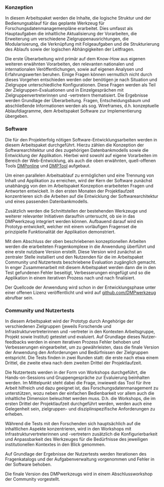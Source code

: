 ### Konzeption

In diesem Arbeitspaket werden die Inhalte, die logische Struktur und der Bedienungsablauf für das geplante Werkzeug für Forschungsdatenmanagemenpläne erarbeitet. Dies umfasst als Hauptaufgaben die inhaltliche Aktualisierung der Vorarbeiten, die Erweiterung um verschiedene Zielgruppenausrichtungen, die Modularisierung, die Verknüpfung mit Folgeaufgaben und die Strukturierung des Ablaufs sowie der logischen Abhängigkeiten der Leitfragen.

Die erste Überarbeitung wird primär auf dem Know-How aus eigenen weiteren erwähnten Vorarbeiten, den relevanten nationalen und internationalen Veröffentlichungen, sowie auf eigenen Analysen und Erfahrungswerten beruhen. Einige Fragen können vermutlich nicht durch dieses Vorgehen entschieden werden oder benötigen je nach Situation und Zielgruppe unterschiedliche Konfigurationen. Diese Fragen werden als Teil der Zielgruppen-Evaluationen und in Einzelgesprächen mit Zielgruppenvertreterinnen und -vertretern thematisiert. Die Ergebnisse werden Grundlage der Überarbeitung. Fragen, Entscheidungsbaum und abschließende Informationen werden als sog. Wireframes, d.h. konzeptuelle Ablaufdiagramme, dem Arbeitspaket Software zur Implementierung übergeben.

### Software

Die für den Projekterfolg nötigen Software-Entwicklungsarbeiten werden in diesem Arbeitspaket durchgeführt. Hierzu zählen die Konzeption der Softwarearchitektur und des zugehörigen Daten­bankmodells sowie die Entwicklung der Applikation. Hierbei wird sowohl auf eigene Vorarbeiten im Be­reich der Web-Entwicklung, als auch die oben erwähnten, quell-offenen Tools [DMPonline](https://dmponline.dcc.ac.uk) und [DMPTool](https://dmptool.org/) aufgebaut.

Um einen parallelen Arbeitsablauf zu ermöglichen und eine Trennung von Inhalt und Applikation zu erreichen, wird der Kern der Software zunächst unabhängig von den im Arbeitspaket Konzeption erarbeiteten Fragen und Antworten entwickelt. In den ersten Monaten der Projektlaufzeit konzentrieren sich die Arbeiten auf die Entwicklung der Softwarearchitektur und eines passenden Datenbankmodells.

Zusätzlich werden die Schnittstellen der bestehenden Werkzeuge und weiterer relevanter Initiativen daraufhin untersucht, ob sie in das DMPwerkzeug integriert wer­den können. Aufbauend darauf wird ein Prototyp entwickelt, welcher mit einem vorläufigen Fragenset die prinzipielle Funktionalität der Applikation demonstriert.

Mit dem Abschluss der oben beschriebenen konzeptionellen Arbeiten werden die erarbeiteten Fragenkomplexe in die Anwendung überführt und eine erste nutzbare Version erstellt. Diese Version wird zunächst an zentraler Stelle installiert und den Nutzenden für die im Arbeitspaket Community und Nutzertests beschriebene Evaluation zugänglich gemacht. In enger Zusammenarbeit mit diesem Arbeitspaket werden dann die in den Test gefundenen Fehler beseitigt, Verbesserungen eingefügt und so die Applikation in einem iterativen Prozess nach und nach finalisiert.

Der Quellcode der Anwendung wird schon in der Entwicklungsphase unter einer offenen Lizenz veröffentlicht und wird auf [github.com/DMPwerkzeug](https://github.com/DMPwerkzeug) abrufbar sein.

### Community und Nutzertests

In diesem Arbeitspaket wird der Prototyp durch Angehörige der verschiedenen Zielgruppen (jeweils Forschende und Infrastrukturvertreterinnen und -vertreter in den Kontexten Arbeitsgruppe, Projekt sowie Institut) getestet und evaluiert. Auf Grundlage dieses Nutzer­feedbacks werden in einem iterativen Prozess Fehler behoben und Verbesserungen eingearbeitet, um zu gewährleisten, dass die finale Version der Anwendung den Anforderungen und Bedürf­nissen der Zielgruppen entspricht. Die Tests finden in zwei Runden statt: die erste nach etwa einem Drittel, die zweite etwa nach dem zweiten Drittel der Projektlaufzeit.

Die Nutzertests werden in der Form von Workshops durchgeführt, die Hands-on-Sessions und Gruppengespräche zur Evaluierung beinhalten werden. Im Mittelpunkt steht dabei die Frage, inwieweit das Tool für ihre Arbeit hilfreich und dazu geeignet ist, das Forschungsdatenmanagement zu unterstützen, wozu neben der einfachen Bedienbarkeit vor allem auch die inhaltliche Dimension beleuchtet werden muss. D.h. die Workshops, die im ersten Drittel der Projektlaufzeit durchgeführt werden, werden auch eine Gelegenheit sein, zielgruppen- und disziplinspezifische Anforderungen zu erheben.

Während die Tests mit den Forschenden sich hauptsächlich auf die inhaltlichen Aspekte konzentrieren, wird in den Workshops mit Infrastrukturvertreterinnen und -vertretern zusätzlich die Konfigurierbarkeit und Anpassbarkeit des Werkzeuges für die Bedürfnisse des jeweiligen institutionellen Kontextes in den Blick genommen.

Auf Grundlage der Ergebnisse der Nutzertests werden Iterationen des Fragenkatalogs und der Aufgabenverwaltung vorgenommen und Fehler in der Software behoben.

Die finale Version des DMPwerkzeugs wird in einem Abschlussworkshop der Community vorgestellt.
